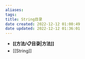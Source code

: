 ```yaml
---
aliases: 
tags: 
title: String目录
date created: 2022-12-12 01:00:49
date updated: 2022-12-12 01:36:01
---
```

- **[[方法/📋目录|方法]]**
- [[String]]
